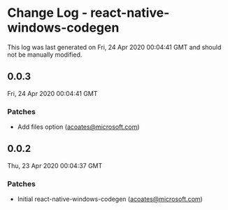 # Change Log - react-native-windows-codegen

This log was last generated on Fri, 24 Apr 2020 00:04:41 GMT and should not be manually modified.

<!-- Start content -->

## 0.0.3

Fri, 24 Apr 2020 00:04:41 GMT

### Patches

- Add files option (acoates@microsoft.com)

## 0.0.2

Thu, 23 Apr 2020 00:04:37 GMT

### Patches

- Initial react-native-windows-codegen (acoates@microsoft.com)
